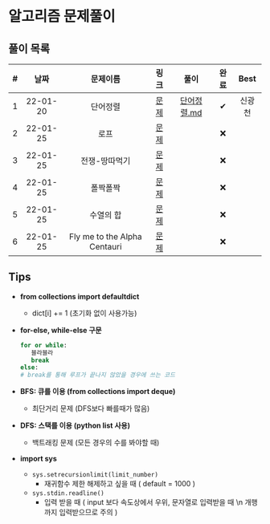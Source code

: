 # 알고리즘 문제풀이

## 풀이 목록

| # | 날짜 | 문제이름 | 링크 | 풀이 | 완료 | Best |
| :---: | :---: | :---: | :---: | :---: | :---:| :---: |
| 1 | 22-01-20 |단어정렬 | [문제](https://www.acmicpc.net/problem/1181) |[단어정렬.md](https://kdt-gitlab.elice.io/eunhyekim1223/codingtest-study/-/blob/master/GwangCheon/BOJ-1187/%EB%8B%A8%EC%96%B4%20%EC%A0%95%EB%A0%AC.md) | ✔ | 신광천 |
| 2 | 22-01-25 | 로프 | [문제](https://www.acmicpc.net/problem/2217) | | ❌| |
| 3 | 22-01-25 | 전쟁-땅따먹기 | [문제](https://www.acmicpc.net/problem/1270) | | ❌| |
| 4 | 22-01-25 | 폴짝폴짝 | [문제](https://www.acmicpc.net/problem/1326) | | ❌| |
| 5 | 22-01-25 | 수열의 합 | [문제](https://www.acmicpc.net/problem/1024) | | ❌| |
| 6 | 22-01-25 | Fly me to the Alpha Centauri | [문제](https://www.acmicpc.net/problem/1011) | | ❌| |

## Tips
 - **from collections import defaultdict**
    - dict\[i\] += 1 (초기화 없이 사용가능)
 
 - **for-else, while-else 구문**
   ```python
   for or while:  
      블라블라  
      break  
   else:
   # break를 통해 루프가 끝나지 않았을 경우에 쓰는 코드
   ```  
      
 - **BFS: 큐를 이용 (from collections import deque)**
    - 최단거리 문제 (DFS보다 빠를때가 많음)
 - **DFS: 스택를 이용 (python list 사용)**
    - 백트래킹 문제 (모든 경우의 수를 봐야할 때)
 - **import sys**
    - ``sys.setrecursionlimit(limit_number)``
      - 재귀함수 제한 해제하고 싶을 때 ( default = 1000 )
    - ``sys.stdin.readline()``
      - 입력 받을 때 ( input 보다 속도상에서 우위, 문자열로 입력받을 때 \n 개행까지 입력받으므로 주의 )
